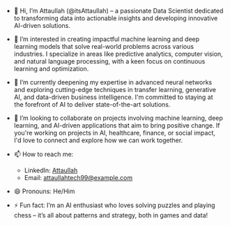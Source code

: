 - 👋 Hi, I’m Attaullah (@itsAttaullah) – a passionate Data Scientist dedicated to transforming data into actionable insights and developing innovative AI-driven solutions.

- 👀 I’m interested in creating impactful machine learning and deep learning models that solve real-world problems across various industries. I specialize in areas like predictive analytics, computer vision, and natural language processing, with a keen focus on continuous learning and optimization.

- 🌱 I’m currently deepening my expertise in advanced neural networks and exploring cutting-edge techniques in transfer learning, generative AI, and data-driven business intelligence. I'm committed to staying at the forefront of AI to deliver state-of-the-art solutions.

- 💞️ I’m looking to collaborate on projects involving machine learning, deep learning, and AI-driven applications that aim to bring positive change. If you're working on projects in AI, healthcare, finance, or social impact, I'd love to connect and explore how we can work together.

- 📫 How to reach me:  
   - LinkedIn: [Attaullah](https://www.linkedin.com/in/attaullahai)  
   - Email: attaullahtech99@example.com

- 😄 Pronouns: He/Him

- ⚡ Fun fact: I’m an AI enthusiast who loves solving puzzles and playing chess – it’s all about patterns and strategy, both in games and data!
